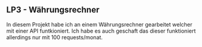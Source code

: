 ## LP3 - Währungsrechner
In diesem Projekt habe ich an einem Währungsrechner gearbeitet welcher mit einer API funtkioniert. Ich habe es auch geschaft das dieser funktioniert allerdings nur mit 100 requests/monat.
